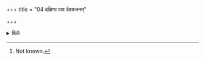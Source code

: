 +++
title = "04 दक्षिणा वाव देवयजनम्"

+++

<details><summary>थिते</summary>

4. “The sacrificial gifts indeed are the place of sacrifice. If one gives good sacrificial gifts, it is as good as one performs it on the (proper) place of sacrifice"-thus some[^1] (say).  


[^1]: Not known.
</details>
